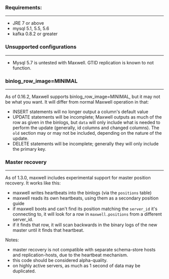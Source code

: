 ### Requirements:
***
- JRE 7 or above
- mysql 5.1, 5.5, 5.6
- kafka 0.8.2 or greater

### Unsupported configurations
***
- Mysql 5.7 is untested with Maxwell.  GTID replication is known to not function.

### binlog_row_image=MINIMAL
***
As of 0.16.2, Maxwell supports binlog_row_image=MINIMAL, but it may not be what you want.  It will differ
from normal Maxwell operation in that:

- INSERT statements will no longer output a column's default value
- UPDATE statements will be incomplete; Maxwell outputs as much of the row as given in the binlogs,
  but `data` will only include what is needed to perform the update (generally, id columns and changed columns).
  The `old` section may or may not be included, depending on the nature of the update.
- DELETE statements will be incomplete; generally they will only include the primary key.

### Master recovery
***

As of 1.3.0, maxwell includes experimental support for master position recovery.  It works like this:

- maxwell writes heartbeats into the binlogs (via the `positions` table)
- maxwell reads its own heartbeats, using them as a secondary position guide
- if maxwell boots and can't find its position matching the `server_id` it's
  connecting to, it will look for a row in `maxwell.positions` from a different
  server_id.
- if it finds that row, it will scan backwards in the binary logs of the new
  master until it finds that heartbeat.

Notes:
- master recovery is not compatible with separate schema-store hosts and
  replication-hosts, due to the heartbeat mechanism.
- this code should be considered alpha-quality.
- on highly active servers, as much as 1 second of data may be duplicated.




